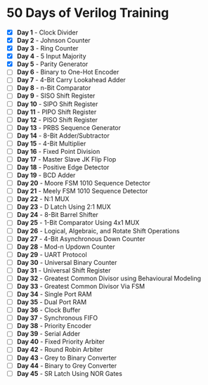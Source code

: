 # 50 Days of Verilog Training

- [x] **Day 1** - Clock Divider  
- [x] **Day 2** - Johnson Counter  
- [x] **Day 3** - Ring Counter  
- [x] **Day 4** - 5 Input Majority  
- [x] **Day 5** - Parity Generator  
- [ ] **Day 6** - Binary to One-Hot Encoder  
- [ ] **Day 7** - 4-Bit Carry Lookahead Adder  
- [ ] **Day 8** - n-Bit Comparator  
- [ ] **Day 9** - SISO Shift Register  
- [ ] **Day 10** - SIPO Shift Register  
- [ ] **Day 11** - PIPO Shift Register  
- [ ] **Day 12** - PISO Shift Register  
- [ ] **Day 13** - PRBS Sequence Generator  
- [ ] **Day 14** - 8-Bit Adder/Subtractor  
- [ ] **Day 15** - 4-Bit Multiplier  
- [ ] **Day 16** - Fixed Point Division  
- [ ] **Day 17** - Master Slave JK Flip Flop  
- [ ] **Day 18** - Positive Edge Detector  
- [ ] **Day 19** - BCD Adder  
- [ ] **Day 20** - Moore FSM 1010 Sequence Detector
- [ ] **Day 21** - Meely FSM 1010 Sequence Detector  
- [ ] **Day 22** - N:1 MUX  
- [ ] **Day 23** - D Latch Using 2:1 MUX  
- [ ] **Day 24** - 8-Bit Barrel Shifter  
- [ ] **Day 25** - 1-Bit Comparator Using 4x1 MUX  
- [ ] **Day 26** - Logical, Algebraic, and Rotate Shift Operations  
- [ ] **Day 27** - 4-Bit Asynchronous Down Counter  
- [ ] **Day 28** - Mod-n Updown Counter  
- [ ] **Day 29** - UART Protocol  
- [ ] **Day 30** - Universal Binary Counter  
- [ ] **Day 31** - Universal Shift Register  
- [ ] **Day 32** - Greatest Common Divisor using Behavioural Modeling  
- [ ] **Day 33** - Greatest Common Divisor Via FSM  
- [ ] **Day 34** - Single Port RAM  
- [ ] **Day 35** - Dual Port RAM  
- [ ] **Day 36** - Clock Buffer  
- [ ] **Day 37** - Synchronous FIFO  
- [ ] **Day 38** - Priority Encoder  
- [ ] **Day 39** - Serial Adder  
- [ ] **Day 40** - Fixed Priority Arbiter  
- [ ] **Day 42** - Round Robin Arbiter  
- [ ] **Day 43** - Grey to Binary Converter  
- [ ] **Day 44** - Binary to Grey Converter  
- [ ] **Day 45** - SR Latch Using NOR Gates  
